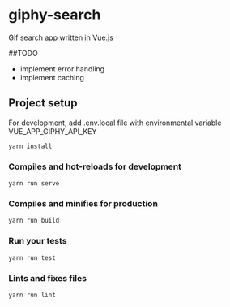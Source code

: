 # giphy-search

Gif search app written in Vue.js

##TODO

- implement error handling
- implement caching

## Project setup

For development, add .env.local file with environmental variable VUE_APP_GIPHY_API_KEY

```
yarn install
```

### Compiles and hot-reloads for development

```
yarn run serve
```

### Compiles and minifies for production

```
yarn run build
```

### Run your tests

```
yarn run test
```

### Lints and fixes files

```
yarn run lint
```
